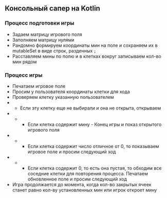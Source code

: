 ## Консольный сапер на Kotlin

### Процесс подготовки игры 

- Задаем матрицу игрового поля
- Заполняем матрицу нулями
- Рандомно формируем координаты мин на поле и сохраняем их в mutableSet в виде строк, разденных ```;```
- Расставляем мины по полю и в клетках вокруг записываем кол-во мин рядом

### Процесс игры

- Печатаем игровое поле
- Просим у пользователя координаты клетки для хода
- Проверяем клетку указанную пользователем
- - Если эту клетку еще не выбирали и она не открыта, открываем 
- - - Если клетка содержит мину - Конец игры и показ открытого игрового поля
- - - Если клетка содержит число отличное от 0, то показываем игровое поле и просим следующий ход
- - - Если клетка содержит 0, то есть она пустая, то обходим все соседние клетки для повторения процесса. Печатаем обновленное поле и просим следующий ход
- Игра продолжается до момента, когда кол-во закрытых ячеек станет равно кол-ву установленных мин или игрок откроет мину



 
